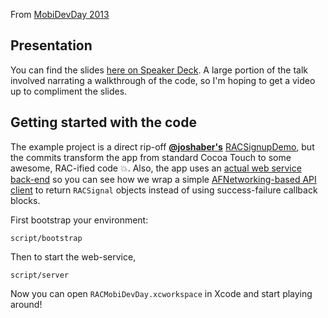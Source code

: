 From [MobiDevDay 2013](http://mobidevdaydetroit.com/)

## Presentation

You can find the slides [here on Speaker Deck](https://speakerdeck.com/andrewsardone/reactivecocoa-at-mobidevday-2013). A large portion of the talk involved narrating a walkthrough of the code, so I'm hoping to get a video up to compliment the slides.

## Getting started with the code

The example project is a direct rip-off [**@joshaber's**](https://github.com/joshaber) [RACSignupDemo](https://github.com/joshaber/RACSignupDemo), but the commits transform the app from standard Cocoa Touch to some awesome, RAC-ified code :boom:. Also, the app uses an [actual web service back-end](https://github.com/andrewsardone/RACMobiDevDay/blob/master/server.rb) so you can see how we wrap a simple [AFNetworking-based API client](https://github.com/andrewsardone/RACMobiDevDay/blob/master/RACMobiDevDay/APIClient.m) to return `RACSignal` objects instead of using success-failure callback blocks.

First bootstrap your environment:

```
script/bootstrap
```

Then to start the web-service,

```
script/server
```

Now you can open `RACMobiDevDay.xcworkspace` in Xcode and start playing around!
